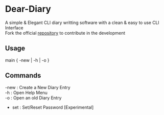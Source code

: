# Dear-Diary
A simple &amp; Elegant CLI diary writting software with a clean & easy to use CLI Interface <br>
Fork the official [repository](https://github.com/Naman2608/diary) to contribute in the development
## Usage
main { -new | -h | -o }
## Commands
-new : Create a New Diary Entry <br>
-h : Open Help Menu <br>
-o : Open an old Diary Entry <br>
- set : Set/Reset Password [Experimental]